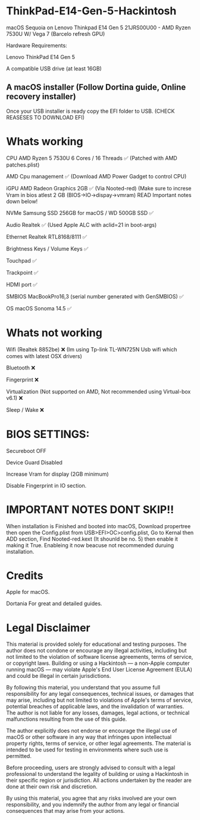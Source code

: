 # ThinkPad-E14-Gen-5-Hackintosh

macOS Sequoia on Lenovo Thinkpad E14 Gen 5 21JRS00U00 - AMD Ryzen 7530U W/ Vega 7 (Barcelo refresh GPU)



Hardware Requirements:

Lenovo ThinkPad E14 Gen 5

A compatible USB drive (at least 16GB)

## A macOS installer (Follow Dortina guide, Online recovery installer) <a id='[ss A macOS installer (Follow Dortina guide, Online recovery installer)](https://dortania.github.io/OpenCore-Install-Guide/installer-guide/windows-install.html#downloading-macos)'></a>

Once your USB installer is ready copy the EFI folder to USB. (CHECK REASESES TO DOWNLOAD EFI)

# Whats working

CPU	AMD Ryzen 5 7530U 6 Cores / 16 Threads	✅ (Patched with AMD patches.plist)

AMD Cpu management ✅ (Download AMD Power Gadget to control CPU)

iGPU	AMD Radeon Graphics 2GB	✅ (Via Nooted-red) (Make sure to increse Vram in bios atlest 2 GB (BIOS->IO->dispay->vmram) READ Important notes down below!

NVMe	Samsung SSD 256GB for macOS / WD 500GB SSD	✅

Audio	Realtek	✅ (Used Apple ALC with aclid=21 in boot-args)

Ethernet	Realtek RTL8168/8111	✅

Brightness Keys / Volume Keys ✅

Touchpad ✅

Trackpoint ✅

HDMI port ✅ 

SMBIOS	MacBookPro16,3 (serial number generated with GenSMBIOS)	✅

OS	macOS Sonoma 14.5 ✅




# Whats not working

Wifi (Realtek 8852be) ❌ (Im using Tp-link TL-WN725N Usb wifi which comes with latest OSX drivers)

Bluetooth ❌

Fingerprint ❌

Virtualization (Not supported on AMD, Not recommended using Virtual-box v6.1) ❌

Sleep / Wake ❌






# BIOS SETTINGS:

Secureboot OFF

Device Guard Disabled

Increase Vram for display (2GB minimum)

Disable Fingerprint in IO section.





# IMPORTANT NOTES DONT SKIP!!

When installation is Finished and booted into macOS, Download propertree then open the Config.plist from USB>EFI>OC>config.plist, Go to Kernal then ADD section, Find Nooted-red.kext (It shounld be no. 5) then enable it making it True.  Enableing it now beacuse not recommended duruing installation.







# Credits

Apple for macOS.

Dortania For great and detailed guides.






# Legal Disclaimer

This material is provided solely for educational and testing purposes. The author does not condone or encourage any illegal activities, including but not limited to the violation of software license agreements, terms of service, or copyright laws. Building or using a Hackintosh — a non-Apple computer running macOS — may violate Apple's End User License Agreement (EULA) and could be illegal in certain jurisdictions.

By following this material, you understand that you assume full responsibility for any legal consequences, technical issues, or damages that may arise, including but not limited to violations of Apple's terms of service, potential breaches of applicable laws, and the invalidation of warranties. The author is not liable for any losses, damages, legal actions, or technical malfunctions resulting from the use of this guide.

The author explicitly does not endorse or encourage the illegal use of macOS or other software in any way that infringes upon intellectual property rights, terms of service, or other legal agreements. The material is intended to be used for testing in environments where such use is permitted.

Before proceeding, users are strongly advised to consult with a legal professional to understand the legality of building or using a Hackintosh in their specific region or jurisdiction. All actions undertaken by the reader are done at their own risk and discretion.

By using this material, you agree that any risks involved are your own responsibility, and you indemnify the author from any legal or financial consequences that may arise from your actions.

